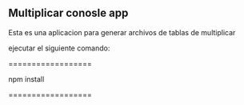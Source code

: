 ## Multiplicar conosle app  

Esta es una aplicacion para generar archivos de tablas de multiplicar

ejecutar el siguiente comando:

==================

npm install

==================